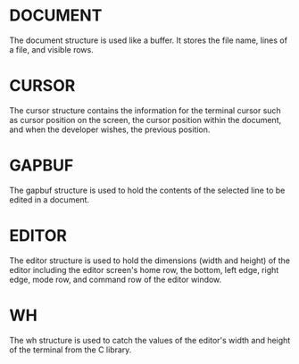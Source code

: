 # DOCUMENT

The document structure is used like a buffer. It stores the file name, lines of a file, and visible rows.

# CURSOR

The cursor structure contains the information for the terminal cursor such as cursor position on the screen,
the cursor position within the document, and when the developer wishes, the previous position.

# GAPBUF

The gapbuf structure is used to hold the contents of the selected line to be edited in a document.

# EDITOR

The editor structure is used to hold the dimensions (width and height) of the editor including the editor screen's
home row, the bottom, left edge, right edge, mode row, and command row of the editor window.

# WH

The wh structure is used to catch the values of the editor's width and height of the terminal from the C library.
